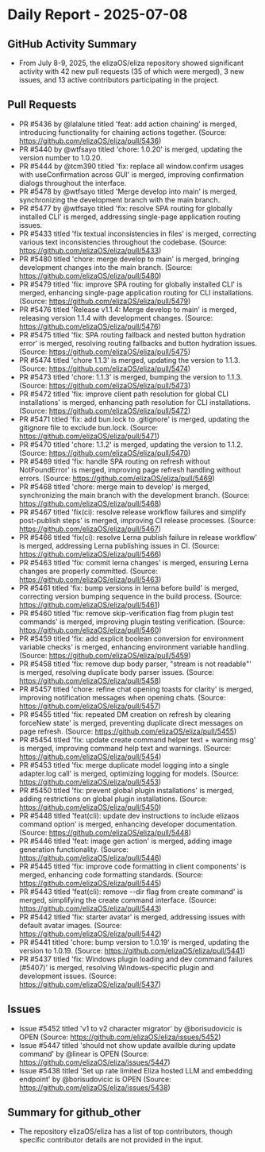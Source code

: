 # Daily Report - 2025-07-08

## GitHub Activity Summary
- From July 8-9, 2025, the elizaOS/eliza repository showed significant activity with 42 new pull requests (35 of which were merged), 3 new issues, and 13 active contributors participating in the project.

## Pull Requests
- PR #5436 by @lalalune titled 'feat: add action chaining' is merged, introducing functionality for chaining actions together. (Source: https://github.com/elizaOS/eliza/pull/5436)
- PR #5440 by @wtfsayo titled 'chore: 1.0.20' is merged, updating the version number to 1.0.20.
- PR #5444 by @tcm390 titled 'fix: replace all window.confirm usages with useConfirmation across GUI' is merged, improving confirmation dialogs throughout the interface.
- PR #5478 by @wtfsayo titled 'Merge develop into main' is merged, synchronizing the development branch with the main branch.
- PR #5477 by @wtfsayo titled 'fix: resolve SPA routing for globally installed CLI' is merged, addressing single-page application routing issues.
- PR #5433 titled 'fix textual inconsistencies in files' is merged, correcting various text inconsistencies throughout the codebase. (Source: https://github.com/elizaOS/eliza/pull/5433)
- PR #5480 titled 'chore: merge develop to main' is merged, bringing development changes into the main branch. (Source: https://github.com/elizaOS/eliza/pull/5480)
- PR #5479 titled 'fix: improve SPA routing for globally installed CLI' is merged, enhancing single-page application routing for CLI installations. (Source: https://github.com/elizaOS/eliza/pull/5479)
- PR #5476 titled 'Release v1.1.4: Merge develop to main' is merged, releasing version 1.1.4 with development changes. (Source: https://github.com/elizaOS/eliza/pull/5476)
- PR #5475 titled 'fix: SPA routing fallback and nested button hydration error' is merged, resolving routing fallbacks and button hydration issues. (Source: https://github.com/elizaOS/eliza/pull/5475)
- PR #5474 titled 'chore 1.1.3' is merged, updating the version to 1.1.3. (Source: https://github.com/elizaOS/eliza/pull/5474)
- PR #5473 titled 'chore: 1.1.3' is merged, bumping the version to 1.1.3. (Source: https://github.com/elizaOS/eliza/pull/5473)
- PR #5472 titled 'fix: improve client path resolution for global CLI installations' is merged, enhancing path resolution for CLI installations. (Source: https://github.com/elizaOS/eliza/pull/5472)
- PR #5471 titled 'fix: add bun.lock to .gitignore' is merged, updating the gitignore file to exclude bun.lock. (Source: https://github.com/elizaOS/eliza/pull/5471)
- PR #5470 titled 'chore: 1.1.2' is merged, updating the version to 1.1.2. (Source: https://github.com/elizaOS/eliza/pull/5470)
- PR #5469 titled 'fix: handle SPA routing on refresh without NotFoundError' is merged, improving page refresh handling without errors. (Source: https://github.com/elizaOS/eliza/pull/5469)
- PR #5468 titled 'chore: merge main to develop' is merged, synchronizing the main branch with the development branch. (Source: https://github.com/elizaOS/eliza/pull/5468)
- PR #5467 titled 'fix(ci): resolve release workflow failures and simplify post-publish steps' is merged, improving CI release processes. (Source: https://github.com/elizaOS/eliza/pull/5467)
- PR #5466 titled 'fix(ci): resolve Lerna publish failure in release workflow' is merged, addressing Lerna publishing issues in CI. (Source: https://github.com/elizaOS/eliza/pull/5466)
- PR #5463 titled 'fix: commit lerna changes' is merged, ensuring Lerna changes are properly committed. (Source: https://github.com/elizaOS/eliza/pull/5463)
- PR #5461 titled 'fix: bump versions in lerna before build' is merged, correcting version bumping sequence in the build process. (Source: https://github.com/elizaOS/eliza/pull/5461)
- PR #5460 titled 'fix: remove skip-verification flag from plugin test commands' is merged, improving plugin testing verification. (Source: https://github.com/elizaOS/eliza/pull/5460)
- PR #5459 titled 'fix: add explicit boolean conversion for environment variable checks' is merged, enhancing environment variable handling. (Source: https://github.com/elizaOS/eliza/pull/5459)
- PR #5458 titled 'fix: remove dup body parser, "stream is not readable"' is merged, resolving duplicate body parser issues. (Source: https://github.com/elizaOS/eliza/pull/5458)
- PR #5457 titled 'chore: refine chat opening toasts for clarity' is merged, improving notification messages when opening chats. (Source: https://github.com/elizaOS/eliza/pull/5457)
- PR #5455 titled 'fix: repeated DM creation on refresh by clearing forceNew state' is merged, preventing duplicate direct messages on page refresh. (Source: https://github.com/elizaOS/eliza/pull/5455)
- PR #5454 titled 'fix: update create command helper text + warning msg' is merged, improving command help text and warnings. (Source: https://github.com/elizaOS/eliza/pull/5454)
- PR #5453 titled 'fix: merge duplicate model logging into a single adapter.log call' is merged, optimizing logging for models. (Source: https://github.com/elizaOS/eliza/pull/5453)
- PR #5450 titled 'fix: prevent global plugin installations' is merged, adding restrictions on global plugin installations. (Source: https://github.com/elizaOS/eliza/pull/5450)
- PR #5448 titled 'feat(cli): update dev instructions to include elizaos command option' is merged, enhancing developer documentation. (Source: https://github.com/elizaOS/eliza/pull/5448)
- PR #5446 titled 'feat: image gen action' is merged, adding image generation functionality. (Source: https://github.com/elizaOS/eliza/pull/5446)
- PR #5445 titled 'fix: improve code formatting in client components' is merged, enhancing code formatting standards. (Source: https://github.com/elizaOS/eliza/pull/5445)
- PR #5443 titled 'feat(cli): remove --dir flag from create command' is merged, simplifying the create command interface. (Source: https://github.com/elizaOS/eliza/pull/5443)
- PR #5442 titled 'fix: starter avatar' is merged, addressing issues with default avatar images. (Source: https://github.com/elizaOS/eliza/pull/5442)
- PR #5441 titled 'chore: bump version to 1.0.19' is merged, updating the version to 1.0.19. (Source: https://github.com/elizaOS/eliza/pull/5441)
- PR #5437 titled 'fix: Windows plugin loading and dev command failures (#5407)' is merged, resolving Windows-specific plugin and development issues. (Source: https://github.com/elizaOS/eliza/pull/5437)

## Issues
- Issue #5452 titled 'v1 to v2 character migrator' by @borisudovicic is OPEN (Source: https://github.com/elizaOS/eliza/issues/5452)
- Issue #5447 titled 'should not show update availble during update command' by @linear is OPEN (Source: https://github.com/elizaOS/eliza/issues/5447)
- Issue #5438 titled 'Set up rate limited Eliza hosted LLM and embedding endpoint' by @borisudovicic is OPEN (Source: https://github.com/elizaOS/eliza/issues/5438)

## Summary for github_other
- The repository elizaOS/eliza has a list of top contributors, though specific contributor details are not provided in the input.